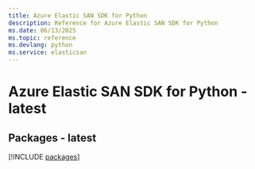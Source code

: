 ```yaml
---
title: Azure Elastic SAN SDK for Python
description: Reference for Azure Elastic SAN SDK for Python
ms.date: 06/13/2025
ms.topic: reference
ms.devlang: python
ms.service: elasticsan
---
```

# Azure Elastic SAN SDK for Python - latest
## Packages - latest
[!INCLUDE [packages](elastic-san-index.md)]